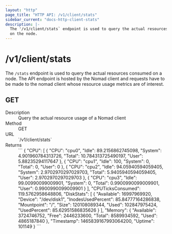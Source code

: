 ```yaml
---
layout: "http"
page_title: "HTTP API: /v1/client/stats"
sidebar_current: "docs-http-client-stats"
description: |-
  The '/v1/client/stats` endpoint is used to query the actual resources consumed
  on the node.
---
```


# /v1/client/stats

The `/stats` endpoint is used to query the actual resources consumed on a node.
The API endpoint is hosted by the Nomad client and requests have to be made to
the nomad client whose resource usage metrics are of interest.


## GET

<dl>
  <dt>Description</dt>
  <dd>
     Query the actual resource usage of a Nomad client
  </dd>

  <dt>Method</dt>
  <dd>GET</dd>

  <dt>URL</dt>
  <dd>`/v1/client/stats`</dd>

  <dt>Returns</dt>
  <dd>
  ```
   {
     "CPU": [
       {
         "CPU": "cpu0",
         "Idle": 89.2156862745098,
         "System": 4.901960784313726,
         "Total": 10.784313725490197,
         "User": 5.88235294117647
       },
       {
         "CPU": "cpu1",
         "Idle": 100,
         "System": 0,
         "Total": 0,
         "User": 0
       },
       {
         "CPU": "cpu2",
         "Idle": 94.05940594059405,
         "System": 2.9702970297029703,
         "Total": 5.9405940594059405,
         "User": 2.9702970297029703
       },
       {
         "CPU": "cpu3",
         "Idle": 99.00990099009901,
         "System": 0,
         "Total": 0.9900990099009901,
         "User": 0.9900990099009901
       }
     ],
     "CPUTicksConsumed": 119.5762958648806,
     "DiskStats": [
       {
         "Available": 16997969920,
         "Device": "/dev/disk1",
         "InodesUsedPercent": 85.84777164286838,
         "Mountpoint": "/",
         "Size": 120108089344,
         "Used": 102847975424,
         "UsedPercent": 85.62951586835626
       }
     ],
     "Memory": {
       "Available": 3724746752,
       "Free": 2446233600,
       "Total": 8589934592,
       "Used": 4865187840
     },
     "Timestamp": 1465839167993064200,
     "Uptime": 101149
   }
  ```
  </dd>
</dl>
